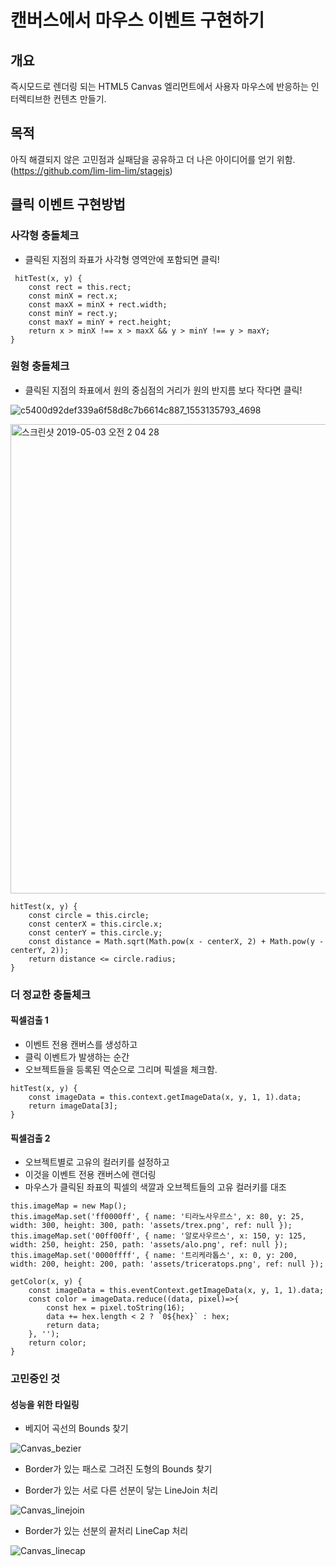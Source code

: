 # 캔버스에서 마우스 이벤트 구현하기

## 개요
즉시모드로 렌더링 되는 HTML5 Canvas 엘리먼트에서 사용자 마우스에 반응하는 인터렉티브한 컨텐츠 만들기.

## 목적
아직 해결되지 않은 고민점과 실패담을 공유하고 더 나은 아이디어를 얻기 위함.
(https://github.com/lim-lim-lim/stagejs)

## 클릭 이벤트 구현방법
### 사각형 충돌체크
- 클릭된 지점의 좌표가 사각형 영역안에 포함되면 클릭! 

```
 hitTest(x, y) {
    const rect = this.rect;
    const minX = rect.x;
    const maxX = minX + rect.width;
    const minY = rect.y;
    const maxY = minY + rect.height;
    return x > minX !== x > maxX && y > minY !== y > maxY;
}
```
### 원형 충돌체크
- 클릭된 지점의 좌표에서 원의 중심점의 거리가 원의 반지름 보다 작다면 클릭!

![c5400d92def339a6f58d8c7b6614c887_1553135793_4698](https://user-images.githubusercontent.com/11947298/57091747-d7f6f300-6d44-11e9-938a-77c3a0fc084c.png)

<img width="751" alt="스크린샷 2019-05-03 오전 2 04 28" src="https://user-images.githubusercontent.com/11947298/57093147-14781e00-6d48-11e9-809e-e969c1ed339d.png">

```
hitTest(x, y) {
    const circle = this.circle;
    const centerX = this.circle.x;
    const centerY = this.circle.y;
    const distance = Math.sqrt(Math.pow(x - centerX, 2) + Math.pow(y - centerY, 2));
    return distance <= circle.radius;
}
```
### 더 정교한 충돌체크
#### 픽셀검출 1
- 이벤트 전용 캔버스를 생성하고
- 클릭 이벤트가 발생하는 순간
- 오브젝트들을 등록된 역순으로 그리며 픽셀을 체크함.
```
hitTest(x, y) {
    const imageData = this.context.getImageData(x, y, 1, 1).data;
    return imageData[3];
}
```
#### 픽셀검출 2
- 오브젝트별로 고유의 컬러키를 설정하고
- 이것을 이벤트 전용 캔버스에 랜더링
- 마우스가 클릭된 좌표의 픽셀의 색깔과 오브젝트들의 고유 컬러키를 대조
```
this.imageMap = new Map();
this.imageMap.set('ff0000ff', { name: '티라노사우르스', x: 80, y: 25, width: 300, height: 300, path: 'assets/trex.png', ref: null });
this.imageMap.set('00ff00ff', { name: '알로사우르스', x: 150, y: 125, width: 250, height: 250, path: 'assets/alo.png', ref: null });
this.imageMap.set('0000ffff', { name: '트리케라톱스', x: 0, y: 200, width: 200, height: 200, path: 'assets/triceratops.png', ref: null });
```
```
getColor(x, y) {
    const imageData = this.eventContext.getImageData(x, y, 1, 1).data;
    const color = imageData.reduce((data, pixel)=>{
        const hex = pixel.toString(16);
        data += hex.length < 2 ? `0${hex}` : hex;
        return data;
    }, '');
    return color;
}
```

### 고민중인 것
#### 성능을 위한 타일링
- 베지어 곡선의 Bounds 찾기

![Canvas_bezier](https://user-images.githubusercontent.com/11947298/57091126-68343880-6d43-11e9-8af0-dc3506332275.png)


- Border가 있는 패스로 그려진 도형의 Bounds 찾기



- Border가 있는 서로 다른 선분이 닿는 LineJoin 처리

![Canvas_linejoin](https://user-images.githubusercontent.com/11947298/57090862-c3196000-6d42-11e9-9b83-571a4e8a4339.png)

- Border가 있는 선분의 끝처리 LineCap 처리

![Canvas_linecap](https://user-images.githubusercontent.com/11947298/57090985-1be8f880-6d43-11e9-8a14-2a802889734f.png)




